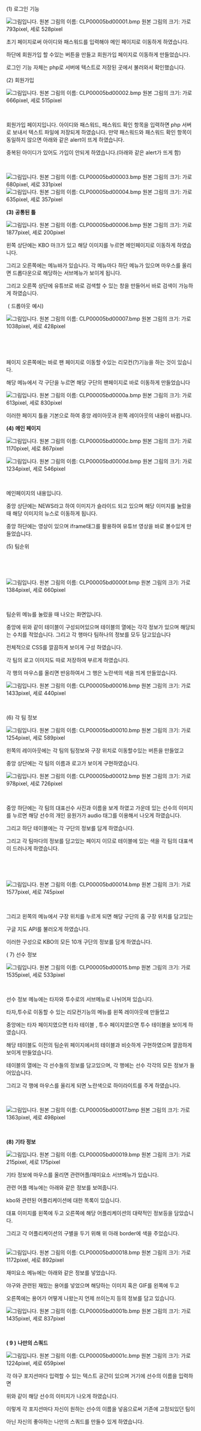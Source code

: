 (1) 로그인 기능

  ![그림입니다.  원본 그림의 이름: CLP00005bd00001.bmp  원본 그림의 크기: 가로 793pixel, 세로 528pixel](file:///C:\Users\lee\AppData\Local\Temp\Hnc\BinData\EMB000007d063eb.bmp)  

 초기 페이지로써 아이디와 패스워드를 입력해야 메인 페이지로 이동하게 하였습니다.

하단에 회원가입 할 수있는 버튼을 만들고 회원가입 페이지로 이동하게 만들었습니다.

로그인 기능 자체는 php로 서버에 텍스트로 저장된 곳에서 불러와서 확인했습니다.

   

(2) 회원가입

  ![그림입니다.  원본 그림의 이름: CLP00005bd00002.bmp  원본 그림의 크기: 가로 666pixel, 세로 515pixel](file:///C:\Users\lee\AppData\Local\Temp\Hnc\BinData\EMB000007d063ec.bmp)  

​     

회원가입 페이지입니다. 아이디와 패스워드, 패스워드 확인 항목을 입력하면 php 서버로 보내서 텍스트 파일에 저장되게 하였습니다. 만약 패스워드와 패스워드 확인 항목이 동일하지 않으면 아래와 같은 alert이 뜨게 하였습니다.

 중복된 아이디가 있어도 가입이 안되게 하였습니다.(아래와 같은 alert가 뜨게 함)

​     

  ![그림입니다.  원본 그림의 이름: CLP00005bd00003.bmp  원본 그림의 크기: 가로 680pixel, 세로 331pixel](file:///C:\Users\lee\AppData\Local\Temp\Hnc\BinData\EMB000007d063ed.bmp)    ![그림입니다.  원본 그림의 이름: CLP00005bd00004.bmp  원본 그림의 크기: 가로 635pixel, 세로 357pixel](file:///C:\Users\lee\AppData\Local\Temp\Hnc\BinData\EMB000007d063ee.bmp)  

**(3)** **공통된 틀**

  ![그림입니다.  원본 그림의 이름: CLP00005bd00006.bmp  원본 그림의 크기: 가로 1877pixel, 세로 200pixel](file:///C:\Users\lee\AppData\Local\Temp\Hnc\BinData\EMB000007d063ef.bmp)  

왼쪽 상단에는 KBO 마크가 있고 해당 이미지를 누르면 메인페이지로 이동하게 하였습니다.

그리고 오른쪽에는 메뉴바가 있습니다. 각 메뉴마다 하단 메뉴가 있으며 마우스를 올리면   드롭다운으로 해당하는 서브메뉴가 보이게 됩니다.

그리고 오른쪽 상단에 유튜브로 바로 검색할 수 있는 창을 만들어서 바로 검색이 가능하게 하였습니다.

​      ( 드롭아웃 예시)

  ![그림입니다.  원본 그림의 이름: CLP00005bd00007.bmp  원본 그림의 크기: 가로 1038pixel, 세로 428pixel](file:///C:\Users\lee\AppData\Local\Temp\Hnc\BinData\EMB000007d063f0.bmp)  

​     

​     

페이지 오른쪽에는 바로 팬 페이지로 이동할 수있는 리모컨(?)기능을 하는 것이 있습니다.

해당 메뉴에서 각 구단을 누르면 해당 구단의 팬페이지로 바로 이동하게 만들었습니다

  ![그림입니다.  원본 그림의 이름: CLP00005bd0000a.bmp  원본 그림의 크기: 가로 613pixel, 세로 830pixel](file:///C:\Users\lee\AppData\Local\Temp\Hnc\BinData\EMB000007d063f1.bmp)  

이러한 페이지 틀을 기본으로 하여 중앙 레이아웃과 왼쪽 레이아웃의 내용이 바뀝니다.



**(4)** **메인 페이지**

  ![그림입니다.  원본 그림의 이름: CLP00005bd0000c.bmp  원본 그림의 크기: 가로 1170pixel, 세로 867pixel](file:///C:\Users\lee\AppData\Local\Temp\Hnc\BinData\EMB000007d063f2.bmp)  

  ![그림입니다.  원본 그림의 이름: CLP00005bd0000d.bmp  원본 그림의 크기: 가로 1234pixel, 세로 546pixel](file:///C:\Users\lee\AppData\Local\Temp\Hnc\BinData\EMB000007d063f3.bmp)  

​     

메인페이지의 내용입니다.

중앙 상단에는 NEWS라고 하여 이미지가 슬라이드 되고 있으며 해당 이미지를 눌렀을때 해당 이미지의 뉴스로 이동하게 됩니다.

중앙 하단에는 영상이 있으며 iframe태그를 활용하여 유튜브 영상을 바로 볼수있게 만들었습니다.

 

(5) 팀순위

​     

​     

  ![그림입니다.  원본 그림의 이름: CLP00005bd0000f.bmp  원본 그림의 크기: 가로 1384pixel, 세로 660pixel](file:///C:\Users\lee\AppData\Local\Temp\Hnc\BinData\EMB000007d063f4.bmp)  

​     

 팀순위 메뉴를 눌렀을 때 나오는 화면입니다.

중앙에 위와 같이 테이블이 구성되어있으며 테이블의 열에는 각각 정보가 있으며 해당되는 수치를 적었습니다. 그리고 각 행마다 팀하나의 정보를 모두 담고있습니다

전체적으로 CSS를 깔끔하게 보이게 구성 하였습니다.

각 팀의 로고 이미지도 따로 저장하여 부르게 하였습니다.

각 행의 마우스를 올리면 반응하여서 그 행은 노란색의 색을 띄게 만들었습니다.

  ![그림입니다.  원본 그림의 이름: CLP00005bd00016.bmp  원본 그림의 크기: 가로 1433pixel, 세로 440pixel](file:///C:\Users\lee\AppData\Local\Temp\Hnc\BinData\EMB000007d063f5.bmp)  

​     

(6) 각 팀 정보

  ![그림입니다.  원본 그림의 이름: CLP00005bd00010.bmp  원본 그림의 크기: 가로 1254pixel, 세로 589pixel](file:///C:\Users\lee\AppData\Local\Temp\Hnc\BinData\EMB000007d063f6.bmp)  

왼쪽의 레이아웃에는 각 팀의 팀정보와 구장 위치로 이동할수있는 버튼을 만들었고

중앙 상단에는 각 팀의 이름과 로고가 보이게 구현하였습니다.

  ![그림입니다.  원본 그림의 이름: CLP00005bd00012.bmp  원본 그림의 크기: 가로 978pixel, 세로 726pixel](file:///C:\Users\lee\AppData\Local\Temp\Hnc\BinData\EMB000007d063f7.bmp)  

​     

중앙 하단에는 각 팀의 대표선수 사진과 이름을 보게 하였고 가운데 있는 선수의 이미지를   누르면 해당 선수의 개인 응원가가 audio 태그를 이용해서 나오게 하였습니다.

그리고 하단 테이블에는 각 구단의 정보를 담게 하였습니다.

그리고 각 팀마다의 정보를 담고있는 페이지 이므로 테이블에 있는 색을 각 팀의 대표색이  드러나게 하였습니다.

​     

​     

  ![그림입니다.  원본 그림의 이름: CLP00005bd00014.bmp  원본 그림의 크기: 가로 1577pixel, 세로 745pixel](file:///C:\Users\lee\AppData\Local\Temp\Hnc\BinData\EMB000007d063f8.bmp)  

​     

그리고 왼쪽의 메뉴에서 구장 위치를 누르게 되면 해당 구단의 홈 구장 위치를 담고있는

구글 지도 API를 불러오게 하였습니다.

이러한 구성으로 KBO의 모든 10개 구단의 정보를 담게 하였습니다.



( 7) 선수 정보

  ![그림입니다.  원본 그림의 이름: CLP00005bd00015.bmp  원본 그림의 크기: 가로 1535pixel, 세로 533pixel](file:///C:\Users\lee\AppData\Local\Temp\Hnc\BinData\EMB000007d063f9.bmp)  

​     

선수 정보 메뉴에는 타자와 투수로의 서브메뉴로 나뉘어져 있습니다.

타자,투수로 이동할 수 있는 리모컨기능의 메뉴를 왼쪽 레이아웃에 만들었고

중앙에는 타자 페이지였으면 타자 테이블 , 투수 페이지였으면 투수 테이블을 보이게 하였습니다.

해당 테이블도 이전의 팀순위 페이지에서의 테이블과 비슷하게 구현하였으며 깔끔하게 보이게 만들었습니다.

테이블의 열에는 각 선수들의 정보를 담고있으며, 각 행에는 선수 각각의 모든 정보가 들어있습니다.

그리고 각 행에 마우스를 올리게 되면 노란색으로 하이라이트를 주게 하였습니다.

​     

  ![그림입니다.  원본 그림의 이름: CLP00005bd00017.bmp  원본 그림의 크기: 가로 1363pixel, 세로 498pixel](file:///C:\Users\lee\AppData\Local\Temp\Hnc\BinData\EMB000007d063fa.bmp)  

​     

**(8)** **기타 정보**

  ![그림입니다.  원본 그림의 이름: CLP00005bd00019.bmp  원본 그림의 크기: 가로 215pixel, 세로 175pixel](file:///C:\Users\lee\AppData\Local\Temp\Hnc\BinData\EMB000007d063fb.bmp)  

기타 정보에 마우스를 올리면 관련어플/재미요소 서브메뉴가 있습니다.

관련 어플 메뉴에는 아래와 같은 정보를 보여줍니다.

kbo와 관련된 어플리케이션에 대한 목록이 있습니다. 

대표 이미지를 왼쪽에 두고 오른쪽에 해당 어플리케이션의 대략적인 정보등을 담았습니다.

그리고 각 어플리케이션의 구별을 두기 위해 위 아래 border에 색을 주었습니다.

​     ![그림입니다.  원본 그림의 이름: CLP00005bd00018.bmp  원본 그림의 크기: 가로 1172pixel, 세로 892pixel](file:///C:\Users\lee\AppData\Local\Temp\Hnc\BinData\EMB000007d063fc.bmp)  

재미요소 메뉴에는 아래와 같은 정보를 넣었습니다.

야구와 관련된 재밌는 용어를 넣었으며 해당하는 이미지 혹은 GIF를 왼쪽에 두고

오른쪽에는 용어가 어떻게 나왔는지 언제 쓰이는지 등의 정보를 담고 있습니다.

![그림입니다.  원본 그림의 이름: CLP00005bd0001b.bmp  원본 그림의 크기: 가로 1435pixel, 세로 837pixel](file:///C:\Users\lee\AppData\Local\Temp\Hnc\BinData\EMB000007d063fd.bmp)  

​     

**( 9 )** **나만의 스쿼드**

  ![그림입니다.  원본 그림의 이름: CLP00005bd0001c.bmp  원본 그림의 크기: 가로 1224pixel, 세로 659pixel](file:///C:\Users\lee\AppData\Local\Temp\Hnc\BinData\EMB000007d063fe.bmp)  

 각 야구 포지션마다 입력할 수 있는 텍스트 공간이 있으며 거기에 선수의 이름을 입력하면

위와 같이 해당 선수의 이미지가 나오게 하였습니다.

이렇게 각 포지션마다 자신이 원하는 선수의 이름을 넣음으로써 기존에 고정되있던 팀이 

아닌 자신의 좋아하는 나만의 스쿼드를 만들수 있게 하였습니다.

​     